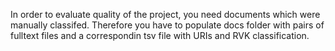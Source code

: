 In order to evaluate quality of the project, you need documents which were manually classifed. Therefore you have to populate docs folder with pairs of fulltext files and a correspondin tsv file with URIs and RVK classification.


